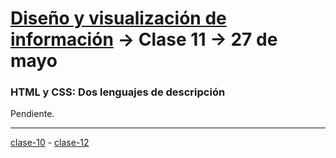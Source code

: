 # [Diseño y visualización de información](https://github.com/profesorfaco/aud5v027-2025) → Clase 11 → 27 de mayo

### HTML y CSS: Dos lenguajes de descripción

Pendiente.
_ _ _ _ 

[clase-10](https://github.com/profesorfaco/aud5v027-2025/blob/main/clase-10/README.md) - [clase-12](https://github.com/profesorfaco/aud5v027-2025/blob/main/clase-12/README.md)
